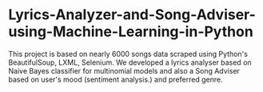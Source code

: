# Lyrics-Analyzer-and-Song-Adviser-using-Machine-Learning-in-Python
This project is based on nearly 6000 songs data scraped using Python's BeautifulSoup, LXML, Selenium. We developed a lyrics analyser based on Naive Bayes classifier for multinomial models and also a Song Adviser based on user's mood (sentiment analysis.) and preferred genre.
